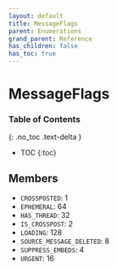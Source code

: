 ```yaml
---
layout: default
title: MessageFlags
parent: Enumerations
grand_parent: Reference
has_children: false
has_toc: true
---
```


# MessageFlags
### Table of Contents
{: .no_toc .text-delta }

- TOC
{:toc}
## Members
- `CROSSPOSTED`: 1
- `EPHEMERAL`: 64
- `HAS_THREAD`: 32
- `IS_CROSSPOST`: 2
- `LOADING`: 128
- `SOURCE_MESSAGE_DELETED`: 8
- `SUPPRESS_EMBEDS`: 4
- `URGENT`: 16
